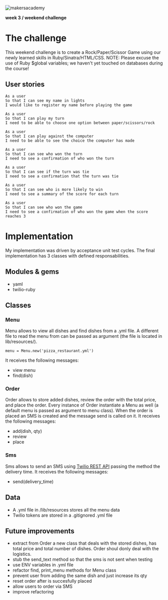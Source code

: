
![makersacademy](media/ma_logo.png)

**week 3 / weekend challenge**

# The challenge

This weekend challenge is to create a Rock/Paper/Scissor Game using our newly learned skills in Ruby/Sinatra/HTML/CSS.
NOTE: Please excuse the use of Ruby $global variables; we haven't yet touched on databases during the course!

## User stories

```
As a user
So that I can see my name in lights
I would like to register my name before playing the game

As a user
So that I can play my turn
I need to be able to choose one option between paper/scissors/rock

As a user
So that I can play against the computer
I need to be able to see the choice the computer has made

As a user
So that I can see who won the turn
I need to see a confirmation of who won the turn

As a user
So that I can see if the turn was tie
I need to see a confirmation that the turn was tie

As a user
So that I can see who is more likely to win
I need to see a summary of the score for each turn

As a user
So that I can see who won the game
I need to see a confirmation of who won the game when the score reaches 3

```

# Implementation

My implementation was driven by acceptance unit test cycles. The final implementation has 3 classes with defined responsabilities.

## Modules & gems

* yaml
* twilio-ruby


## Classes

### Menu

Menu allows to view all dishes and find dishes from a .yml file. A different file to read the menu from can be passed as argument (the file is located in lib/resources/).
```
menu = Menu.new('pizza_restaurant.yml')
```
It receives the following messages:
* view menu
* find(dish)

### Order

Order allows to store added dishes, review the order with the total price, and place the order. Every instance of Order instantiate a Menu as well (a default menu is passed as argument to menu class).
When the order is placed an SMS is created and the message send is called on it.
It receives the following messages:
* add(dish, qty)
* review
* place

### Sms

Sms allows to send an SMS using [Twilio REST API](https://www.twilio.com/docs/api/rest) passing the method the delivery time.
It receives the following messages:
* send(delivery_time)


## Data

* A .yml file in /lib/resources stores all the menu data
* Twilio tokens are stored in a .gitignored .yml file


## Future improvements

* extract from Order a new class that deals with the stored dishes, has total price and total number of dishes. Order shoul donly deal with the logistics.
* stub the send_text method so that the sms is not sent when testing
* use ENV variables in .yml file
* refactor find, print_menu methods for Menu class
* prevent user from adding the same dish and just increase its qty
* reset order after is succesfully placed
* allow users to order via SMS
* improve refactoring
